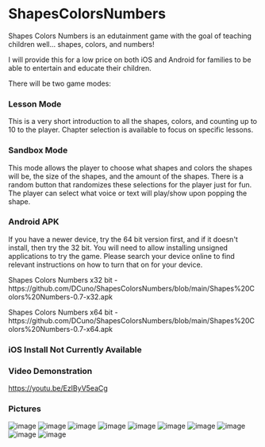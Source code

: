 # ShapesColorsNumbers

Shapes Colors Numbers is an edutainment game with the goal of teaching children well... shapes, colors, and numbers!

I will provide this for a low price on both iOS and Android for families to be able to entertain and educate their children.

<p>There will be two game modes:</p>

### Lesson Mode
  <p>This is a very short introduction to all the shapes, colors, and counting up to 10 to the player. Chapter selection is available to focus on specific lessons. </p>
  
   <h3>Sandbox Mode</h3>
  <p>This mode allows the player to choose what shapes and colors the shapes will be, the size of the shapes, and the amount of the shapes. There is a random button that randomizes these selections for the player just for fun. The player can select what voice or text will play/show upon popping the shape. </p>

### Android APK
<p>If you have a newer device, try the 64 bit version first, and if it doesn't install, then try the 32 bit. You will need to allow installing unsigned applications to try the game. Please search your device online to find relevant instructions on how to turn that on for your device.</p>
<p>Shapes Colors Numbers x32 bit - https://github.com/DCuno/ShapesColorsNumbers/blob/main/Shapes%20Colors%20Numbers-0.7-x32.apk</p>
<p>Shapes Colors Numbers x64 bit - https://github.com/DCuno/ShapesColorsNumbers/blob/main/Shapes%20Colors%20Numbers-0.7-x64.apk</p>

### iOS Install Not Currently Available

### Video Demonstration
https://youtu.be/EzIByV5eaCg

### Pictures

![image](https://github.com/DCuno/ShapesColorsNumbers/blob/main/Recordings/Image%20Sequence_002_0000.jpg)
![image](https://github.com/DCuno/ShapesColorsNumbers/blob/main/Recordings/Image%20Sequence_003_0000.jpg)
![image](https://github.com/DCuno/ShapesColorsNumbers/blob/main/Recordings/Image%20Sequence_004_0000.jpg)
![image](https://github.com/DCuno/ShapesColorsNumbers/blob/main/Recordings/Image%20Sequence_009_0000.jpg)
![image](https://github.com/DCuno/ShapesColorsNumbers/blob/main/Recordings/Image%20Sequence_010_0000.jpg)
![image](https://github.com/DCuno/ShapesColorsNumbers/blob/main/Recordings/Image%20Sequence_011_0000.jpg)
![image](https://github.com/DCuno/ShapesColorsNumbers/blob/main/Recordings/Image%20Sequence_005_0000.jpg)
![image](https://github.com/DCuno/ShapesColorsNumbers/blob/main/Recordings/Image%20Sequence_006_0000.jpg)
![image](https://github.com/DCuno/ShapesColorsNumbers/blob/main/Recordings/Image%20Sequence_012_0000.jpg)
![image](https://github.com/DCuno/ShapesColorsNumbers/blob/main/Recordings/Image%20Sequence_013_0000.jpg)


